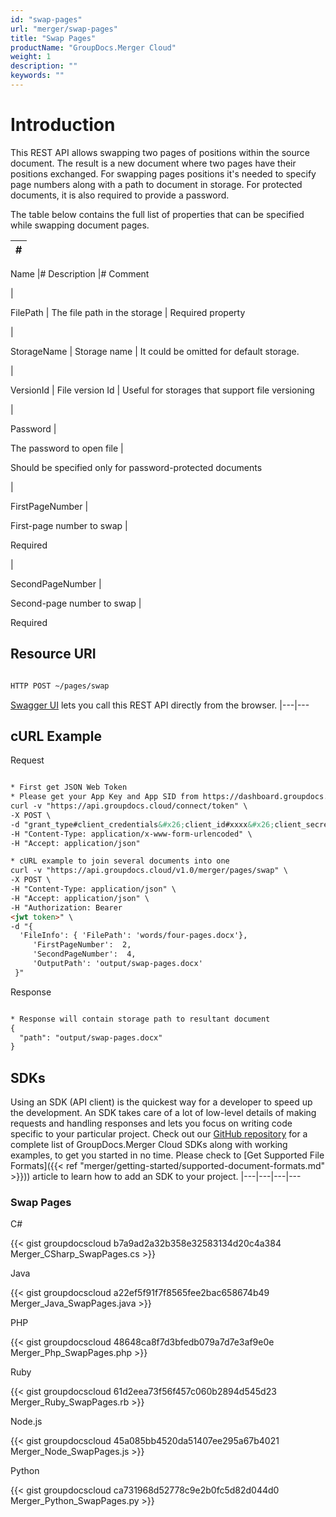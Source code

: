 ```yaml
---
id: "swap-pages"
url: "merger/swap-pages"
title: "Swap Pages"
productName: "GroupDocs.Merger Cloud"
weight: 1
description: ""
keywords: ""
---
```


# Introduction #

This REST API allows swapping two pages of positions within the source document. The result is a new document where two pages have their positions exchanged.
For swapping pages positions it's needed to specify page numbers along with a path to document in storage. For protected documents, it is also required to provide a password.

The table below contains the full list of properties that can be specified while swapping document pages.

|#
|---
Name
|#
Description
|#
Comment

|

FilePath
|
The file path in the storage
|
Required property

|

StorageName
|
Storage name
|
It could be omitted for default storage.

|

VersionId
|
File version Id
|
Useful for storages that support file versioning

|

Password
|

The password to open file
|

Should be specified only for password-protected documents

|

FirstPageNumber
|

First-page number to swap
|

Required

|

SecondPageNumber
|

Second-page number to swap
|

Required

## Resource URI ##

```html

HTTP POST ~/pages/swap

 ```

[Swagger UI](https://apireference.groupdocs.cloud/merger/#/Pages/Swap) lets you call this REST API directly from the browser.
|---|---

## cURL Example ##

 Request
```html

* First get JSON Web Token
* Please get your App Key and App SID from https://dashboard.groupdocs.cloud/#/apps. Kindly place App Key in "client_secret" and App SID in "client_id" argument.
curl -v "https://api.groupdocs.cloud/connect/token" \
-X POST \
-d "grant_type#client_credentials&#x26;client_id#xxxx&#x26;client_secret#xxxx" \
-H "Content-Type: application/x-www-form-urlencoded" \
-H "Accept: application/json"

* cURL example to join several documents into one
curl -v "https://api.groupdocs.cloud/v1.0/merger/pages/swap" \
-X POST \
-H "Content-Type: application/json" \
-H "Accept: application/json" \
-H "Authorization: Bearer
<jwt token>" \
-d "{
  'FileInfo': { 'FilePath': 'words/four-pages.docx'},
     'FirstPageNumber':  2,
     'SecondPageNumber':  4,
     'OutputPath': 'output/swap-pages.docx'
 }"
 ```

 Response

```html

* Response will contain storage path to resultant document
{
  "path": "output/swap-pages.docx"
}
 ```

## SDKs ##

Using an SDK (API client) is the quickest way for a developer to speed up the development. An SDK takes care of a lot of low-level details of making requests and handling responses and lets you focus on writing code specific to your particular project. Check out our [GitHub repository](https://github.com/groupdocs-merger-cloud) for a complete list of GroupDocs.Merger Cloud SDKs along with working examples, to get you started in no time. Please check to [Get Supported File Formats]({{< ref "merger/getting-started/supported-document-formats.md" >}})) article to learn how to add an SDK to your project.
|---|---|---|---

### Swap Pages ###

 C#

{{< gist groupdocscloud b7a9ad2a32b358e32583134d20c4a384 Merger_CSharp_SwapPages.cs >}}

 Java

{{< gist groupdocscloud a22ef5f91f7f8565fee2bac658674b49 Merger_Java_SwapPages.java >}}

 PHP

{{< gist groupdocscloud 48648ca8f7d3bfedb079a7d7e3af9e0e Merger_Php_SwapPages.php >}}

 Ruby

{{< gist groupdocscloud 61d2eea73f56f457c060b2894d545d23 Merger_Ruby_SwapPages.rb >}}

 Node.js

{{< gist groupdocscloud 45a085bb4520da51407ee295a67b4021 Merger_Node_SwapPages.js >}}

 Python

{{< gist groupdocscloud ca731968d52778c9e2b0fc5d82d044d0 Merger_Python_SwapPages.py >}}

